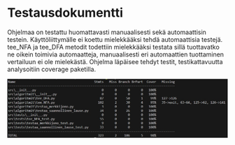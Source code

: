 # Testausdokumentti

Ohjelmaa on testattu huomattavasti manuaalisesti sekä automaattisin testein. Käyttöliittymälle ei koettu mielekkääksi tehdä automaattisia testejä. tee_NFA ja tee_DFA metodit todettiin mielekkääksi testata sillä tuottavatko ne oikein toimivia automaatteja, manuaalisesti eri automaattien tuottaminen vertailuun ei ole mielekästä. Ohjelma läpäisee tehdyt testit, testikattavuutta analysoitiin coverage paketilla.

![Testikattavuusraportti](https://github.com/wathenro/sala-dfa/blob/main/Dokumentit/coverage.jpg)

